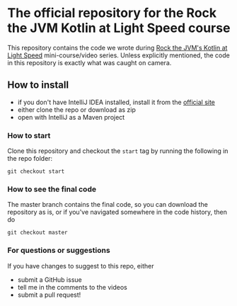 # The official repository for the Rock the JVM Kotlin at Light Speed course

This repository contains the code we wrote during  [Rock the JVM's Kotlin at Light Speed](https://rockthejvm.com/course/kotlin-at-light-speed) mini-course/video series. Unless explicitly mentioned, the code in this repository is exactly what was caught on camera.

## How to install

- if you don't have IntelliJ IDEA installed, install it from the [official site](https://jetbrains.com)
- either clone the repo or download as zip
- open with IntelliJ as a Maven project

### How to start

Clone this repository and checkout the `start` tag by running the following in the repo folder:

```
git checkout start
```

### How to see the final code

The master branch contains the final code, so you can download the repository as is, or if you've navigated somewhere in the code history, then do

```
git checkout master
```

### For questions or suggestions

If you have changes to suggest to this repo, either
- submit a GitHub issue
- tell me in the comments to the videos
- submit a pull request!
